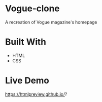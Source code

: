 # Vogue-clone
A recreation of Vogue magazine's homepage

# Built With
- HTML
- CSS

# Live Demo
https://htmlpreview.github.io/?
